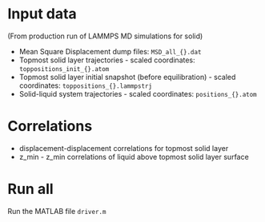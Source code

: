 # Input data
(From production run of LAMMPS MD simulations for solid)

- Mean Square Displacement dump files: `MSD_all_{}.dat`
- Topmost solid layer trajectories - scaled coordinates: `toppositions_init_{}.atom`
- Topmost solid layer initial snapshot (before equilibration) - scaled coordinates: `toppositions_{}.lammpstrj`
- Solid-liquid system trajectories - scaled coordinates: `positions_{}.atom`

# Correlations
- displacement-displacement correlations for topmost solid layer
- z_min - z_min correlations of liquid above topmost solid layer surface 

# Run all
Run the MATLAB file `driver.m`



